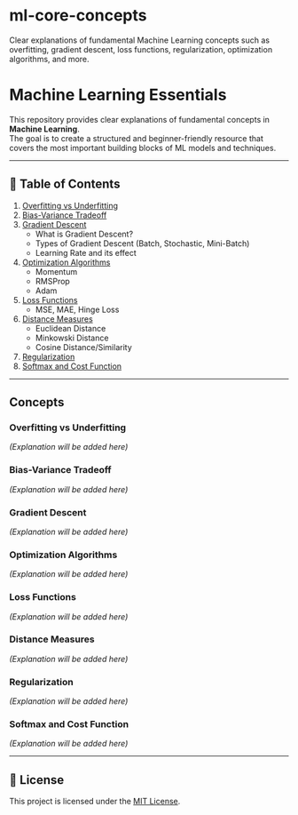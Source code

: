 # ml-core-concepts
Clear explanations of fundamental Machine Learning concepts such as overfitting, gradient descent, loss functions, regularization, optimization algorithms, and more.
# Machine Learning Essentials

This repository provides clear explanations of fundamental concepts in **Machine Learning**.  
The goal is to create a structured and beginner-friendly resource that covers the most important building blocks of ML models and techniques.  

---

## 📖 Table of Contents
1. [Overfitting vs Underfitting](#overfitting-vs-underfitting)  
2. [Bias-Variance Tradeoff](#bias-variance-tradeoff)  
3. [Gradient Descent](#gradient-descent)  
   - What is Gradient Descent?  
   - Types of Gradient Descent (Batch, Stochastic, Mini-Batch)  
   - Learning Rate and its effect  
4. [Optimization Algorithms](#optimization-algorithms)  
   - Momentum  
   - RMSProp  
   - Adam  
5. [Loss Functions](#loss-functions)  
   - MSE, MAE, Hinge Loss  
6. [Distance Measures](#distance-measures)  
   - Euclidean Distance  
   - Minkowski Distance  
   - Cosine Distance/Similarity  
7. [Regularization](#regularization)  
8. [Softmax and Cost Function](#softmax-and-cost-function)  

---

## Concepts

### Overfitting vs Underfitting
*(Explanation will be added here)*

### Bias-Variance Tradeoff
*(Explanation will be added here)*

### Gradient Descent
*(Explanation will be added here)*

### Optimization Algorithms
*(Explanation will be added here)*

### Loss Functions
*(Explanation will be added here)*

### Distance Measures
*(Explanation will be added here)*

### Regularization
*(Explanation will be added here)*

### Softmax and Cost Function
*(Explanation will be added here)*

---

## 📜 License
This project is licensed under the [MIT License](LICENSE).  
